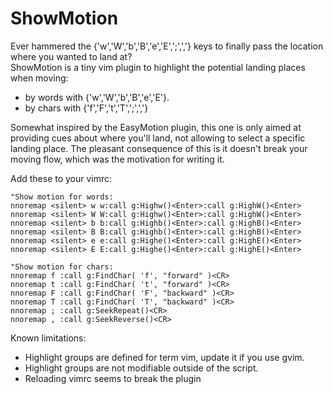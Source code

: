 ShowMotion
==========

Ever hammered the {'w','W','b','B','e','E',';',','} keys to finally pass the location where you wanted to land at?  
ShowMotion is a tiny vim plugin to highlight the potential landing places when moving:

* by words with {'w','W','b','B','e','E'}.
* by chars with {'f','F','t','T',';',','}

Somewhat inspired by the EasyMotion plugin, this one is only aimed at providing cues about where you'll land, not allowing to select a specific landing place. The pleasant consequence of this is it doesn't break your moving flow, which was the motivation for writing it.

Add these to your vimrc:

    "Show motion for words:
    nnoremap <silent> w w:call g:Highw()<Enter>:call g:HighW()<Enter>
    nnoremap <silent> W W:call g:Highw()<Enter>:call g:HighW()<Enter>
    nnoremap <silent> b b:call g:Highb()<Enter>:call g:HighB()<Enter>
    nnoremap <silent> B B:call g:Highb()<Enter>:call g:HighB()<Enter>
    nnoremap <silent> e e:call g:Highe()<Enter>:call g:HighE()<Enter>
    nnoremap <silent> E E:call g:Highe()<Enter>:call g:HighE()<Enter>

    "Show motion for chars:
    nnoremap f :call g:FindChar( 'f', "forward" )<CR>
    nnoremap t :call g:FindChar( 't', "forward" )<CR>
    nnoremap F :call g:FindChar( 'F', "backward" )<CR>
    nnoremap T :call g:FindChar( 'T', "backward" )<CR>
    nnoremap ; :call g:SeekRepeat()<CR>
    nnoremap , :call g:SeekReverse()<CR>


Known limitations:

* Highlight groups are defined for term vim, update it if you use gvim.
* Highlight groups are not modifiable outside of the script.
* Reloading vimrc seems to break the plugin
